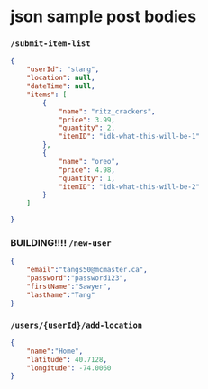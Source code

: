 # json sample post bodies

### `/submit-item-list`

```json
{
    "userId": "stang",
    "location": null,
    "dateTime": null,
    "items": [
        {
            "name": "ritz_crackers",
            "price": 3.99,
            "quantity": 2,
            "itemID": "idk-what-this-will-be-1"
        },
        {
            "name": "oreo",
            "price": 4.98,
            "quantity": 1,
            "itemID": "idk-what-this-will-be-2"
        }
    ]

}
```

### BUILDING!!!! `/new-user`

```json
{
    "email":"tangs50@mcmaster.ca",
    "password":"password123",
    "firstName":"Sawyer",
    "lastName":"Tang"
}
```

### `/users/{userId}/add-location`

```json
{
    "name":"Home",
    "latitude": 40.7128,
    "longitude": -74.0060
}
```